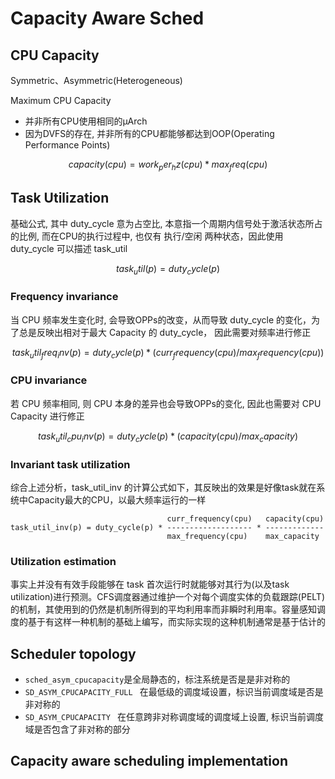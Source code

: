 # Capacity Aware Sched

## CPU Capacity

Symmetric、Asymmetric(Heterogeneous)

Maximum CPU Capacity
- 并非所有CPU使用相同的μArch
- 因为DVFS的存在, 并非所有的CPU都能够都达到OOP(Operating Performance Points)

$$capacity(cpu) = work_per_hz(cpu) * max_freq(cpu)$$

## Task Utilization

基础公式, 其中 duty_cycle 意为占空比, 本意指一个周期内信号处于激活状态所占的比例, 而在CPU的执行过程中, 也仅有 执行/空闲 两种状态，因此使用 duty_cycle 可以描述 task_util    

$$task_util(p) = duty_cycle(p)$$

### Frequency invariance

当 CPU 频率发生变化时, 会导致OPPs的改变，从而导致 duty_cycle 的变化，为了总是反映出相对于最大 Capacity 的 duty_cycle， 因此需要对频率进行修正

$$task_util_freq_inv(p) = duty_cycle(p) * (curr_frequency(cpu) / max_frequency(cpu))$$

### CPU invariance

若 CPU 频率相同, 则 CPU 本身的差异也会导致OPPs的变化, 因此也需要对 CPU Capacity 进行修正

$$task_util_cpu_inv(p) = duty_cycle(p) * (capacity(cpu) / max_capacity)$$

### Invariant task utilization

综合上述分析，task_util_inv 的计算公式如下，其反映出的效果是好像task就在系统中Capacity最大的CPU，以最大频率运行的一样

```
                                   curr_frequency(cpu)   capacity(cpu)
task_util_inv(p) = duty_cycle(p) * ------------------- * -------------
                                   max_frequency(cpu)    max_capacity
```

### Utilization estimation

事实上并没有有效手段能够在 task 首次运行时就能够对其行为(以及task utilization)进行预测。CFS调度器通过维护一个对每个调度实体的负载跟踪(PELT)的机制，其使用到的仍然是机制所得到的平均利用率而非瞬时利用率。容量感知调度的基于有这样一种机制的基础上编写，而实际实现的这种机制通常是基于估计的

## Scheduler topology

- `sched_asym_cpucapacity`是全局静态的，标注系统是否是是非对称的
- `SD_ASYM_CPUCAPACITY_FULL ` 在最低级的调度域设置，标识当前调度域是否是非对称的 
- `SD_ASYM_CPUCAPACITY ` 在任意跨非对称调度域的调度域上设置, 标识当前调度域是否包含了非对称的部分

## Capacity aware scheduling implementation
